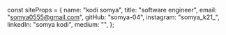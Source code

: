 const siteProps = {
  name: "kodi somya",
  title: "software engineer",
  email: "somya0555@gmail.com",
  gitHub: "somya-04",
  instagram: "somya_k21_",
  linkedIn: "somya kodi",
  medium: "",
};
